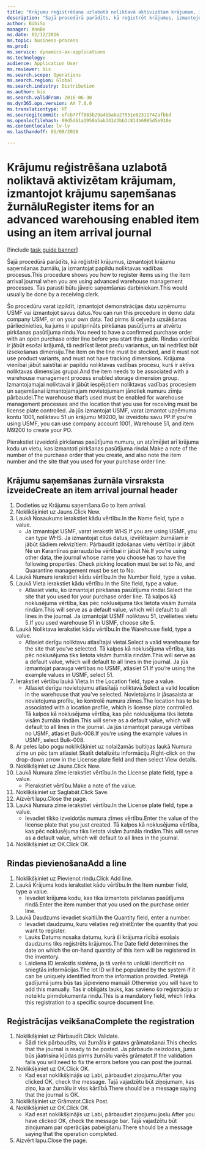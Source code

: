 ```yaml
--- 
title: "Krājumu reģistrēšana uzlabotā noliktavā aktivizētam krājumam, izmantojot krājumu saņemšanas žurnālu"
description: "Šajā procedūrā parādīts, kā reģistrēt krājumus, izmantojot krājumu saņemšanas žurnālu, ja izmantojat papildu noliktavas vadības procesus."
author: BibiSp
manager: AnnBe
ms.date: 02/12/2016
ms.topic: business-process
ms.prod: 
ms.service: dynamics-ax-applications
ms.technology: 
audience: Application User
ms.reviewer: bis
ms.search.scope: Operations
ms.search.region: Global
ms.search.industry: Distribution
ms.author: bis
ms.search.validFrom: 2016-06-30
ms.dyn365.ops.version: AX 7.0.0
ms.translationtype: HT
ms.sourcegitcommit: efcb77ff883b29a4bbaba27551e02311742afbbd
ms.openlocfilehash: 09d5d61a1950a5ab341d3bb3c814b6985d5e910e
ms.contentlocale: lv-lv
ms.lasthandoff: 05/08/2018

---
```

# <a name="register-items-for-an-advanced-warehousing-enabled-item-using-an-item-arrival-journal"></a><span data-ttu-id="df6df-103">Krājumu reģistrēšana uzlabotā noliktavā aktivizētam krājumam, izmantojot krājumu saņemšanas žurnālu</span><span class="sxs-lookup"><span data-stu-id="df6df-103">Register items for an advanced warehousing enabled item using an item arrival journal</span></span>

[!include [task guide banner](../../includes/task-guide-banner.md)]

<span data-ttu-id="df6df-104">Šajā procedūrā parādīts, kā reģistrēt krājumus, izmantojot krājumu saņemšanas žurnālu, ja izmantojat papildu noliktavas vadības procesus.</span><span class="sxs-lookup"><span data-stu-id="df6df-104">This procedure shows you how to register items using the item arrival journal when you are using advanced warehouse management processes.</span></span> <span data-ttu-id="df6df-105">Tas parasti būtu jāveic saņemšanas darbiniekam.</span><span class="sxs-lookup"><span data-stu-id="df6df-105">This would usually be done by a receiving clerk.</span></span> 

<span data-ttu-id="df6df-106">Šo procedūru varat izpildīt, izmantojot demonstrācijas datu uzņēmumu USMF vai izmantojot savus datus.</span><span class="sxs-lookup"><span data-stu-id="df6df-106">You can run this procedure in demo data company USMF, or on your own data.</span></span> <span data-ttu-id="df6df-107">Tad pirms šī ceļveža uzsākšanas pārliecinieties, ka jums ir apstiprināts pirkšanas pasūtījums ar atvērtu pirkšanas pasūtījuma rindu.</span><span class="sxs-lookup"><span data-stu-id="df6df-107">You need to have a confirmed purchase order with an open purchase order line before you start this guide.</span></span> <span data-ttu-id="df6df-108">Rindas vienībai ir jābūt esošai krājumā, tā nedrīkst lietot preču variantus, un tai nedrīkst būt izsekošanas dimensiju.</span><span class="sxs-lookup"><span data-stu-id="df6df-108">The item on the line must be stocked, and it must not use product variants, and must not have tracking dimensions.</span></span> <span data-ttu-id="df6df-109">Krājuma vienībai jābūt saistītai ar papildu noliktavas vadības procesu, kurš ir aktīvs noliktavas dimensijas grupai.</span><span class="sxs-lookup"><span data-stu-id="df6df-109">And the item needs to be associated with a warehouse management process enabled storage dimension group.</span></span> <span data-ttu-id="df6df-110">Izmantojamajai noliktavai ir jābūt iespējotiem noliktavas vadības procesiem un saņemšanai izmantojamajam novietojumam jānotiek numuru zīmju pārbaudei.</span><span class="sxs-lookup"><span data-stu-id="df6df-110">The warehouse that’s used must be enabled for warehouse management processes and the location that you use for receiving must be license plate controlled.</span></span> <span data-ttu-id="df6df-111">Ja jūs izmantojat USMF, varat izmantot uzņēmuma kontu 1001, noliktavu 51 un krājumu M9200, lai izveidotu savu PP.</span><span class="sxs-lookup"><span data-stu-id="df6df-111">If you’re using USMF, you can use company account 1001, Warehouse 51, and item M9200 to create your PO.</span></span> 

<span data-ttu-id="df6df-112">Pierakstiet izveidotā pirkšanas pasūtījuma numuru, un atzīmējiet arī krājuma kodu un vietu, kas izmantoti pirkšanas pasūtījuma rindai.</span><span class="sxs-lookup"><span data-stu-id="df6df-112">Make a note of the number of the purchase order that you create, and also note the item number and the site that you used for your purchase order line.</span></span>


## <a name="create-an-item-arrival-journal-header"></a><span data-ttu-id="df6df-113">Krājumu saņemšanas žurnāla virsraksta izveide</span><span class="sxs-lookup"><span data-stu-id="df6df-113">Create an item arrival journal header</span></span>
1. <span data-ttu-id="df6df-114">Dodieties uz Krājumu saņemšana.</span><span class="sxs-lookup"><span data-stu-id="df6df-114">Go to Item arrival.</span></span>
2. <span data-ttu-id="df6df-115">Noklikšķiniet uz Jauns.</span><span class="sxs-lookup"><span data-stu-id="df6df-115">Click New.</span></span>
3. <span data-ttu-id="df6df-116">Laukā Nosaukums ierakstiet kādu vērtību.</span><span class="sxs-lookup"><span data-stu-id="df6df-116">In the Name field, type a value.</span></span>
    * <span data-ttu-id="df6df-117">Ja izmantojat USMF, varat ierakstīt WHS.</span><span class="sxs-lookup"><span data-stu-id="df6df-117">If you are using USMF, you can type WHS.</span></span> <span data-ttu-id="df6df-118">Ja izmantojat citus datus, izvēlētajam žurnālam ir jābūt šādiem rekvizītiem: Pārbaudīt izdošanas vietu vērtībai ir jābūt Nē un Karantīnas pārraudzība vērtībai ir jābūt Nē.</span><span class="sxs-lookup"><span data-stu-id="df6df-118">If you’re using other data, the journal whose name you choose has to have the following properties: Check picking location must be set to No, and Quarantine management must be set to No.</span></span>  
4. <span data-ttu-id="df6df-119">Laukā Numurs ierakstiet kādu vērtību.</span><span class="sxs-lookup"><span data-stu-id="df6df-119">In the Number field, type a value.</span></span>
5. <span data-ttu-id="df6df-120">Laukā Vieta ierakstiet kādu vērtību.</span><span class="sxs-lookup"><span data-stu-id="df6df-120">In the Site field, type a value.</span></span>
    * <span data-ttu-id="df6df-121">Atlasiet vietu, ko izmantojat pirkšanas pasūtījuma rindai.</span><span class="sxs-lookup"><span data-stu-id="df6df-121">Select the site that you used for your purchase order line.</span></span> <span data-ttu-id="df6df-122">Tā kalpos kā noklusējuma vērtība, kas pēc noklusējuma tiks lietota visām žurnāla rindām.</span><span class="sxs-lookup"><span data-stu-id="df6df-122">This will serve as a default value, which will default to all lines in the journal.</span></span> <span data-ttu-id="df6df-123">Ja izmantojāt USMF noliktavu 51, izvēlieties vietu 5.</span><span class="sxs-lookup"><span data-stu-id="df6df-123">If you used warehouse 51 in USMF, choose site 5.</span></span>  
6. <span data-ttu-id="df6df-124">Laukā Noliktava ierakstiet kādu vērtību.</span><span class="sxs-lookup"><span data-stu-id="df6df-124">In the Warehouse field, type a value.</span></span>
    * <span data-ttu-id="df6df-125">Atlasiet derīgu noliktavu atlasītajai vietai.</span><span class="sxs-lookup"><span data-stu-id="df6df-125">Select a valid warehouse for the site that you’ve selected.</span></span> <span data-ttu-id="df6df-126">Tā kalpos kā noklusējuma vērtība, kas pēc noklusējuma tiks lietota visām žurnāla rindām.</span><span class="sxs-lookup"><span data-stu-id="df6df-126">This will serve as a default value, which will default to all lines in the journal.</span></span> <span data-ttu-id="df6df-127">Ja jūs izmantojat parauga vērtības no USMF, atlasiet 51.</span><span class="sxs-lookup"><span data-stu-id="df6df-127">If you’re using the example values in USMF, select 51.</span></span>  
7. <span data-ttu-id="df6df-128">Ierakstiet vērtību laukā Vieta.</span><span class="sxs-lookup"><span data-stu-id="df6df-128">In the Location field, type a value.</span></span>
    * <span data-ttu-id="df6df-129">Atlasiet derīgu novietojumu atlasītajā noliktavā.</span><span class="sxs-lookup"><span data-stu-id="df6df-129">Select a valid location in the warehouse that you’ve selected.</span></span> <span data-ttu-id="df6df-130">Novietojums ir jāsasaista ar novietojuma profilu, ko kontrolē numura zīmes.</span><span class="sxs-lookup"><span data-stu-id="df6df-130">The location has to be associated with a location profile, which is license plate controlled.</span></span> <span data-ttu-id="df6df-131">Tā kalpos kā noklusējuma vērtība, kas pēc noklusējuma tiks lietota visām žurnāla rindām.</span><span class="sxs-lookup"><span data-stu-id="df6df-131">This will serve as a default value, which will default to all lines in the journal.</span></span> <span data-ttu-id="df6df-132">Ja jūs izmantojat parauga vērtības no USMF, atlasiet Bulk-008.</span><span class="sxs-lookup"><span data-stu-id="df6df-132">If you’re using the example values in USMF, select Bulk-008.</span></span>  
8. <span data-ttu-id="df6df-133">Ar peles labo pogu noklikšķiniet uz nolaižamās bultiņas laukā Numura zīme un pēc tam atlasiet Skatīt detalizētu informāciju.</span><span class="sxs-lookup"><span data-stu-id="df6df-133">Right-click on the drop-down arrow in the License plate field and then select View details.</span></span>
9. <span data-ttu-id="df6df-134">Noklikšķiniet uz Jauns.</span><span class="sxs-lookup"><span data-stu-id="df6df-134">Click New.</span></span>
10. <span data-ttu-id="df6df-135">Laukā Numura zīme ierakstiet vērtību.</span><span class="sxs-lookup"><span data-stu-id="df6df-135">In the License plate field, type a value.</span></span>
    * <span data-ttu-id="df6df-136">Pierakstiet vērtību.</span><span class="sxs-lookup"><span data-stu-id="df6df-136">Make a note of the value.</span></span>  
11. <span data-ttu-id="df6df-137">Noklikšķiniet uz Saglabāt.</span><span class="sxs-lookup"><span data-stu-id="df6df-137">Click Save.</span></span>
12. <span data-ttu-id="df6df-138">Aizvērt lapu.</span><span class="sxs-lookup"><span data-stu-id="df6df-138">Close the page.</span></span>
13. <span data-ttu-id="df6df-139">Laukā Numura zīme ierakstiet vērtību.</span><span class="sxs-lookup"><span data-stu-id="df6df-139">In the License plate field, type a value.</span></span>
    * <span data-ttu-id="df6df-140">Ievadiet tikko izveidotās numura zīmes vērtību.</span><span class="sxs-lookup"><span data-stu-id="df6df-140">Enter the value of the license plate that you just created.</span></span> <span data-ttu-id="df6df-141">Tā kalpos kā noklusējuma vērtība, kas pēc noklusējuma tiks lietota visām žurnāla rindām.</span><span class="sxs-lookup"><span data-stu-id="df6df-141">This will serve as a default value, which will default to all lines in the journal.</span></span>  
14. <span data-ttu-id="df6df-142">Noklikšķiniet uz OK.</span><span class="sxs-lookup"><span data-stu-id="df6df-142">Click OK.</span></span>

## <a name="add-a-line"></a><span data-ttu-id="df6df-143">Rindas pievienošana</span><span class="sxs-lookup"><span data-stu-id="df6df-143">Add a line</span></span>
1. <span data-ttu-id="df6df-144">Noklikšķiniet uz Pievienot rindu.</span><span class="sxs-lookup"><span data-stu-id="df6df-144">Click Add line.</span></span>
2. <span data-ttu-id="df6df-145">Laukā Krājuma kods ierakstiet kādu vērtību.</span><span class="sxs-lookup"><span data-stu-id="df6df-145">In the Item number field, type a value.</span></span>
    * <span data-ttu-id="df6df-146">Ievadiet krājuma kodu, kas tika izmantots pirkšanas pasūtījuma rindā.</span><span class="sxs-lookup"><span data-stu-id="df6df-146">Enter the item number that you used on the purchase order line.</span></span>  
3. <span data-ttu-id="df6df-147">Laukā Daudzums ievadiet skaitli.</span><span class="sxs-lookup"><span data-stu-id="df6df-147">In the Quantity field, enter a number.</span></span>
    * <span data-ttu-id="df6df-148">Ievadiet daudzumu, kuru vēlaties reģistrēt</span><span class="sxs-lookup"><span data-stu-id="df6df-148">Enter the quantity that you want to register.</span></span>  
    * <span data-ttu-id="df6df-149">Lauks Datums nosaka datumu, kurā šī krājuma rīcībā esošais daudzums tiks reģistrēts krājumos.</span><span class="sxs-lookup"><span data-stu-id="df6df-149">The Date field determines the date on which the on-hand quantity of this item will be registered in the inventory.</span></span>  
    * <span data-ttu-id="df6df-150">Laidiena ID ierakstīs sistēma, ja tā varēs to unikāli identificēt no sniegtās informācijas.</span><span class="sxs-lookup"><span data-stu-id="df6df-150">The lot ID will be populated by the system if it can be uniquely identified from the information provided.</span></span> <span data-ttu-id="df6df-151">Pretējā gadījumā jums būs tas jāpievieno manuāli.</span><span class="sxs-lookup"><span data-stu-id="df6df-151">Otherwise you will have to add this manually.</span></span> <span data-ttu-id="df6df-152">Tas ir obligāts lauks, kas savieno šo reģistrāciju ar noteiktu pirmdokumenta rindu.</span><span class="sxs-lookup"><span data-stu-id="df6df-152">This is a mandatory field, which links this registration to a specific source document line.</span></span>  

## <a name="complete-the-registration"></a><span data-ttu-id="df6df-153">Reģistrācijas veikšana</span><span class="sxs-lookup"><span data-stu-id="df6df-153">Complete the registration</span></span>
1. <span data-ttu-id="df6df-154">Noklikšķiniet uz Pārbaudīt.</span><span class="sxs-lookup"><span data-stu-id="df6df-154">Click Validate.</span></span>
    * <span data-ttu-id="df6df-155">Šādi tiek pārbaudīts, vai žurnāls ir gatavs grāmatošanai.</span><span class="sxs-lookup"><span data-stu-id="df6df-155">This checks that the journal is ready to be posted.</span></span> <span data-ttu-id="df6df-156">Ja pārbaude neizdodas, jums būs jāatrisina kļūdas pirms žurnālu varēs grāmatot.</span><span class="sxs-lookup"><span data-stu-id="df6df-156">If the validation fails you will need to fix the errors before you can post the journal.</span></span>  
2. <span data-ttu-id="df6df-157">Noklikšķiniet uz OK.</span><span class="sxs-lookup"><span data-stu-id="df6df-157">Click OK.</span></span>
    * <span data-ttu-id="df6df-158">Kad esat noklikšķinājis uz Labi, pārbaudiet ziņojumu.</span><span class="sxs-lookup"><span data-stu-id="df6df-158">After you clicked OK, check the message.</span></span> <span data-ttu-id="df6df-159">Tajā vajadzētu būt ziņojumam, kas ziņo, ka ar žurnālu ir viss kārtībā.</span><span class="sxs-lookup"><span data-stu-id="df6df-159">There should be a message saying that the journal is OK.</span></span>  
3. <span data-ttu-id="df6df-160">Noklikšķiniet uz Grāmatot.</span><span class="sxs-lookup"><span data-stu-id="df6df-160">Click Post.</span></span>
4. <span data-ttu-id="df6df-161">Noklikšķiniet uz OK.</span><span class="sxs-lookup"><span data-stu-id="df6df-161">Click OK.</span></span>
    * <span data-ttu-id="df6df-162">Kad esat noklikšķinājis uz Labi, pārbaudiet ziņojumu joslu.</span><span class="sxs-lookup"><span data-stu-id="df6df-162">After you have clicked OK, check the message bar.</span></span> <span data-ttu-id="df6df-163">Tajā vajadzētu būt ziņojumam par operācijas pabeigšanu.</span><span class="sxs-lookup"><span data-stu-id="df6df-163">There should be a message saying that the operation completed.</span></span>  
5. <span data-ttu-id="df6df-164">Aizvērt lapu.</span><span class="sxs-lookup"><span data-stu-id="df6df-164">Close the page.</span></span>


